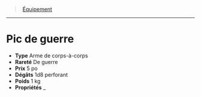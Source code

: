 ﻿---
!EquipmentItem
Type: Arme de corps-à-corps
Price: 5 po
Weight: 1 kg
Rarity: De guerre
Damages: 1d8 perforant
Properties: _
Id: equipment_hd.md#pic-de-guerre
ParentLink: equipment_hd.md#Équipement
Name: Pic de guerre
ParentName: Équipement
NameLevel: 1
Attributes: {}
---
> [Équipement](hd_equipment.md)

---

# Pic de guerre

- **Type** Arme de corps-à-corps
- **Rareté** De guerre
- **Prix** 5 po
- **Dégâts** 1d8 perforant
- **Poids** 1 kg
- **Propriétés** _

